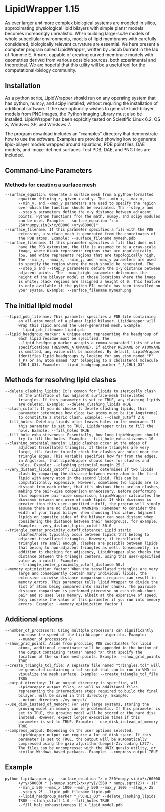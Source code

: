 LipidWrapper 1.15
=================

As ever larger and more complex biological systems are modeled in 
silico, approximating physiological lipid bilayers with simple 
planar models becomes increasingly unrealistic. When building 
large-scale models of whole subcellular environments, models of 
lipid membranes with carefully considered, biologically relevant 
curvature are essential. We here present a computer program called
LipidWrapper, written by Jacob Durrant in the lab of Rommie E. Amaro,
capable of creating curved membrane models with geometries derived
from various possible sources, both experimental and theoretical. We
are hopeful that this utility will be a useful tool for the
computational-biology community.

Installation
------------
As a python script, LipidWrapper should run on any operating system
that has python, numpy, and scipy installed, without requiring the
installation of additional software. If the user optionally wishes 
to generate lipid-bilayer models from PNG images, the Python Imaging 
Library must also be installed. LipidWrapper has been explicitly 
tested on Scientific Linux 6.2, OS X, Windows XP, and Windows 7.

The program download includes an "examples" directory that demonstrate 
how to use the software. Examples are provided showing how to generate 
lipid-bilayer models wrapped around equations, PDB point files, DAE 
models, and image-defined surfaces. Test PDB, DAE, and PNG files are 
included.

Command-Line Parameters
-----------------------

### Methods for creating a surface mesh ###

```
--surface_equation: Generate a surface mesh from a python-formatted
      equation defining z, given x and y. The --min_x, --max_x,
      --min_y, and --max_y parameters are used to specify the region
      over which the function should be evaluated. The --step_x and
      --step_y parameters define the x-y distance between adjacent
      points. Python functions from the math, numpy, and scipy modules
      can be used. Example: --surface_equation "z =
      250*numpy.sin(x*x/60000 +y*y/60000)"
--surface_filename: If this parameter specifies a file with the PDB
      extension, a surface mesh is generated from the coordinates of
      the PDB atoms. Example: --surface_filename mymesh.pdb
--surface_filename: If this parameter specifies a file that does not
      have the PDB extension, the file is assumed to be a gray-scale
      image, where black represents regions that are topologically
      low, and white represents regions that are topologically high.
      The --min_x, --max_x, --min_y, and --max_y parameters are used
      to specify the region where the mesh should be generated. The
      --step_x and --step_y parameters define the x-y distance between
      adjacent points. The --max_height parameter determines the
      height of the bilayer model at those locations where the image
      is white; black regions are assigned a height of 0. This feature
      is only available if the python PIL module has been installed on
      your system. Example: --surface_filename mymesh.png
```

The initial lipid model
-----------------------

```
--lipid_pdb_filename: This parameter specifies a PDB file containing
      an all-atom model of a planar lipid bilayer. LipidWrapper will
      wrap this lipid around the user-generated mesh. Example:
      --lipid_pdb_filename lipid.pdb
--lipid_headgroup_marker: A unique atom representing the headgroup of
      each lipid residue must be specified. The
      --lipid_headgroup_marker accepts a comma-separated lists of atom
      specifications (RESNAME_ATOMNAME). If either RESNAME or ATOMNAME
      is omitted, any value will be accepted. By default, LipidWrapper
      identifies lipid headgroups by looking for any atom named "P"
      (_P) or any atom named "O3" belonging to a cholesterol molecule
      (CHL1_O3). Example: --lipid_headgroup_marker "_P,CHL1_O3"
```

Methods for resolving lipid clashes
-----------------------------------

```
--delete_clashing_lipids: It's common for lipids to sterically clash
      at the interface of two adjacent surface-mesh tessellated
      triangles. If this parameter is set to TRUE, any clashing lipids
      are deleted. Example: --delete_clashing_lipids TRUE
--clash_cutoff: If you do choose to delete clashing lipids, this
      parameter determines how close two atoms must be (in Angstroms)
      to constitute a steric clash. Example: --clash_cutoff 2.0
--fill_holes: Deleting lipids often leaves holes in the membrane. If
      this parameter is set to TRUE, LipidWrapper tries to fill the
      hole. Example: --fill_holes TRUE
--fill_hole_exhaustiveness: Essentially, how long LipidWrapper should
      try to fill the holes. Example: --fill_hole_exhaustiveness 10
--clashing_potential_margin: Lipid clashes occur at the edges of
      adjacent tessellated triangles. If these triangles are very
      large, it's faster to only check for clashes and holes near the
      triangle edges. This variable specifies how far from the edges,
      in Angstroms, that LipidWrapper should look for clashes and
      holes. Example: --clashing_potential_margin 25.0
--very_distant_lipids_cutoff: LipidWrapper determines if two lipids
      clash by comparing the distance between every atom in the first
      lipid with every atom in the second lipid. This can be
      computationally expensive. However, sometimes two lipids are so
      distant from each other, that it's obvious there are no clashes,
      making the pair-wise comparison unnecessary. Before performing
      this expensive pair-wise comparison, LipidWrapper calculates the
      distance between one atom of each lipid. If this distance is
      greater than this user-specified cutoff, the program will simply
      assume there are no clashes. WARNING: Remember to consider the
      width of your lipid bilayer when choosing this value. Adjacent
      lipids on opposite sides of the bilayer can seem distant when
      considering the distance between their headgroups, for example.
      Example: --very_distant_lipids_cutoff 50.0
--triangle_center_proximity_cutoff_distance: Lipid steric
      clashes/holes typically occur between lipids that belong to
      adjacent tessellated triangles. However, if tessellated
      triangles are small enough, clashes are possible between lipids
      that belong to non-adjacent triangles as well. Consequently, in
      addition to checking for adjacency, LipidWrapper also checks the
      distance between the triangle centers, using this user-specified
      value as a cutoff. Example:
      --triangle_center_proximity_cutoff_distance 50.0
--memory_optimization_factor: When the tessellated triangles are very
      large and consequently contain many individual lipids, the
      extensive pairwise distance comparisons required can result in
      memory errors. This parameter tells lipid Wrapper to divide the
      list of atoms being compared into smaller chunks. The pairwise
      distance comparison is performed piecewise on each chunk-chunk
      pair and so uses less memory, albeit at the expensive of speed.
      Only increase the value of this parameter if you run into memory
      errors. Example: --memory_optimization_factor 1
```

Additional options
------------------

```
--number_of_processors: Using multiple processors can significantly
      increase the speed of the LipidWrapper algorithm. Example:
      --number_of_processors 8
--show_grid_points: Aside from producing PDB coordinates for lipid
      atoms, additional coordinates will be appended to the bottom of
      the output containing "atoms" named "X" that specify the
      location of the surface mesh points. Example: --show_grid_points
      TRUE
--create_triangle_tcl_file: A separate file named "triangles.tcl" will
      be generated containing a tcl script that can be run in VMD to
      visualize the mesh surface. Example: --create_triangle_tcl_file
      TRUE
--output_directory: If an output directory is specified, all
      LipidWrapper output files, as well as additional files
      representing the intermediate steps required to build the final
      bilayer, will be saved in that directory. Example:
      --output_directory ./my_output/
--use_disk_instead_of_memory: For very large systems, storing the
      growing model in memory can be problematic. If this parameter is
      set to TRUE, the growing model will be stored on the hard disk
      instead. However, expect longer execution times if this
      parameter is set to TRUE. Example: --use_disk_instead_of_memory
      TRUE
--compress_output: Depending on the user options selected,
      LipidWrapper output can require a lot of disk space. If this
      parameter is set to TRUE, the output will be automatically
      compressed using the gzip algorithm (Lempel-Ziv coding LZ77).
      The files can be uncompressed with the UNIX gunzip utility, or
      similar Windows-based packages. Example: --compress_output TRUE
```

Example
-------

```
python lipidwrapper.py --surface_equation "z = 250*numpy.sin(x*x/60000
      +y*y/60000) * (-numpy.sqrt(x*x+y*y)/(560 * numpy.sqrt(2)) + 1)"
      --min_x 500 --max_x 1000 --min_y 500 --max_y 1000 --step_x 25
      --step_y 25 --lipid_pdb_filename lipid.pdb
      --lipid_headgroup_marker "_P,CHL1_O3" --delete_clashing_lipids
      TRUE --clash_cutoff 1.0 --fill_holes TRUE
      --fill_hole_exhaustiveness 10 > lipid_model.pdb
```

